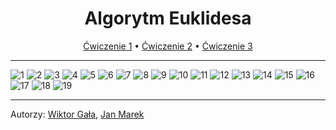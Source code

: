 <h1 align="center">
    Algorytm Euklidesa
</h1>
<p align="center">
    <a href=https://github.com/2C-VLO/AlgorytmEuklidesa/blob/main/exercises/1.cpp>Ćwiczenie 1</a>
    •
    <a href=https://github.com/2C-VLO/AlgorytmEuklidesa/blob/main/exercises/2.cpp>Ćwiczenie 2</a>
    •
    <a href=https://github.com/2C-VLO/AlgorytmEuklidesa/blob/main/exercises/3.png>Ćwiczenie 3</a>
</p>

---

![1](https://github.com/2C-VLO/AlgorytmEuklidesa/blob/main/slides/1.png)
![2](https://github.com/2C-VLO/AlgorytmEuklidesa/blob/main/slides/2.png)
![3](https://github.com/2C-VLO/AlgorytmEuklidesa/blob/main/slides/3.png)
![4](https://github.com/2C-VLO/AlgorytmEuklidesa/blob/main/slides/4.png)
![5](https://github.com/2C-VLO/AlgorytmEuklidesa/blob/main/slides/5.png)
![6](https://github.com/2C-VLO/AlgorytmEuklidesa/blob/main/slides/6.png)
![7](https://github.com/2C-VLO/AlgorytmEuklidesa/blob/main/slides/7.png)
![8](https://github.com/2C-VLO/AlgorytmEuklidesa/blob/main/slides/8.png)
![9](https://github.com/2C-VLO/AlgorytmEuklidesa/blob/main/slides/9.png)
![10](https://github.com/2C-VLO/AlgorytmEuklidesa/blob/main/slides/10.png)
![11](https://github.com/2C-VLO/AlgorytmEuklidesa/blob/main/slides/11.png)
![12](https://github.com/2C-VLO/AlgorytmEuklidesa/blob/main/slides/12.png)
![13](https://github.com/2C-VLO/AlgorytmEuklidesa/blob/main/slides/13.png)
![14](https://github.com/2C-VLO/AlgorytmEuklidesa/blob/main/slides/14.png)
![15](https://github.com/2C-VLO/AlgorytmEuklidesa/blob/main/slides/15.png)
![16](https://github.com/2C-VLO/AlgorytmEuklidesa/blob/main/slides/16.png)
![17](https://github.com/2C-VLO/AlgorytmEuklidesa/blob/main/slides/17.png)
![18](https://github.com/2C-VLO/AlgorytmEuklidesa/blob/main/slides/18.png)
![19](https://github.com/2C-VLO/AlgorytmEuklidesa/blob/main/slides/19.png)

---

Autorzy:
<a href=https://github.com/vv1ktor>Wiktor Gała</a>,
<a href=https://github.com/diffiii>Jan Marek</a>
